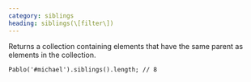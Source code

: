 ```yaml
---
category: siblings
heading: siblings(\[filter\])
---
```


Returns a collection containing elements that have the same parent as elements in the collection.

    Pablo('#michael').siblings().length; // 8